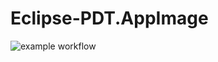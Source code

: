 # Eclipse-PDT.AppImage

![example workflow](https://github.com/nx-appbuild-hub/Eclipse-PDT.AppImage//actions/workflows/makefile.yml/badge.svg)
